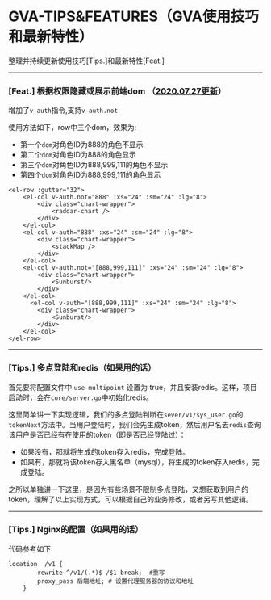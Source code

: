 # GVA-TIPS&FEATURES（GVA使用技巧和最新特性）

整理并持续更新使用技巧[Tips.]和最新特性[Feat.]

----

### [Feat.] 根据权限隐藏或展示前端dom （[2020.07.27更新](https://github.com/flipped-aurora/gin-vue-admin/commit/c5b1f279f9b6ce64835f8c5518fedd1025b9eaa0)）

增加了`v-auth`指令,支持`v-auth.not` 

使用方法如下，row中三个dom，效果为:

- 第一个`dom`对角色ID为888的角色不显示
- 第二个`dom`对角色ID为888的角色显示
- 第三个`dom`对角色ID为888,999,111的角色不显示
- 第四个`dom`对角色ID为888,999,111的角色显示

```vue
<el-row :gutter="32">
    <el-col v-auth.not="888" :xs="24" :sm="24" :lg="8">
        <div class="chart-wrapper">
            <raddar-chart />
        </div>
    </el-col>
    <el-col v-auth="888" :xs="24" :sm="24" :lg="8">
        <div class="chart-wrapper">
            <stackMap />
        </div>
    </el-col>
    <el-col v-auth.not="[888,999,111]" :xs="24" :sm="24" :lg="8">
        <div class="chart-wrapper">
            <Sunburst/>
        </div>
    </el-col>
      <el-col v-auth="[888,999,111]" :xs="24" :sm="24" :lg="8">
        <div class="chart-wrapper">
            <Sunburst/>
        </div>
    </el-col>
</el-row>
```

-----

### [Tips.] 多点登陆和redis（如果用的话）

首先要将配置文件中 `use-multipoint` 设置为 true，并且安装redis。这样，项目启动时，会在`core/server.go`中初始化redis。

这里简单讲一下实现逻辑，我们的多点登陆判断在`sever/v1/sys_user.go`的`tokenNext`方法中。当用户登陆时，我们会先生成token，然后用户名去`redis`查询该用户是否已经有在使用的token（即是否已经登陆过）：

- 如果没有，那就将生成的token存入redis，完成登陆。
- 如果有，那就将该token存入黑名单（mysql），将生成的token存入redis，完成登陆。

之所以单独讲一下这里，是因为有些场景不限制多点登陆，又想获取到用户的token，理解了以上实现方式，可以根据自己的业务修改，或者另写其他逻辑。

----

### [Tips.] Nginx的配置（如果用的话）

代码参考如下

```nginx
location  /v1 {
    	rewrite ^/v1/(.*)$ /$1 break;  #重写
    	proxy_pass 后端地址; # 设置代理服务器的协议和地址
    }
```





